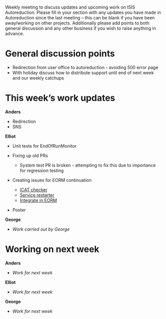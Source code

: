 Weekly meeting to discuss updates and upcoming work on ISIS Autoreduction.
Please fill in your section with any updates you have made in Autoreduction since the last meeting – this can be blank if you have been away/working on other projects. Additionally please add points to both general discussion and any other business if you wish to raise anything in advance. 

General discussion points
=========================
* Redirection from user office to autoreduction - avoiding 500 error page
* With holiday discuss how to distribute support until end of next week and our weekly catchups

This week’s work updates
========================

**Anders**
* Redirection
* SNS

**Elliot**
* Unit tests for EndOfRunMonitor
* Fixing up old PRs
  * System test PR is broken - attempting to fix this due to importance for regression testing 
* Creating issues for EORM continuation
  * [ICAT checker](https://github.com/ISISScientificComputing/autoreduce/issues/203)
  * [Service restarter](https://github.com/ISISScientificComputing/autoreduce/issues/204)
  * [Integrate in EORM](https://github.com/ISISScientificComputing/autoreduce/issues/205)
  
* Poster

**George**
* *Work carried out by George*

Working on next week
====================

**Anders**
* *Work for next week*

**Elliot**
* *Work for next week*

**George**
* *Work for next week*
